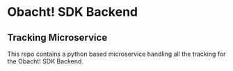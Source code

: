 # Obacht! SDK Backend
## Tracking Microservice

This repo contains a python based microservice handling all the tracking for the Obacht! SDK Backend.
